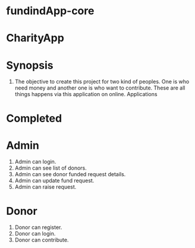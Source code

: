 # fundindApp-core
# CharityApp
# Synopsis
1. The objective to create this project for two kind of peoples. One is who need money and another one is who want to contribute. These are all things happens via this application on online.
Applications
# Completed
# Admin
 1. Admin can login.
 2. Admin can see list of donors.
 3. Admin can see donor funded request details.
 4. Admin can update fund request.
 5. Admin can raise request.
# Donor
1. Donor can register.
2. Donor can login.
3. Donor can contribute.
